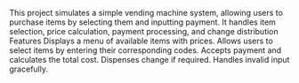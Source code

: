 This project simulates a simple vending machine system, allowing users to purchase items by selecting them and inputting payment. It handles item selection, price calculation, payment processing, and change distribution
Features
Displays a menu of available items with prices.
Allows users to select items by entering their corresponding codes.
Accepts payment and calculates the total cost.
Dispenses change if required.
Handles invalid input gracefully.
